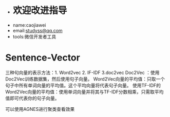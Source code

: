 * # 欢迎改进指导
* name:caojiawei
* email:studyss@qq.com
* tools:微信开发者工具
# Sentence-Vector
三种句向量的表示方法：1. Word2vec  2. IF-IDF  3.doc2vec
Doc2Vec ：使用Doc2Vec训练数据集，然后使用句子向量。
Word2Vec向量的平均值：只取一个句子中所有单词向量的平均值。这个平均向量将代表句子向量。
使用TF-IDF的Word2Vec向量的平均值：使用单词向量并将其与TF-IDF分数相乘，只需取平均值即可代表你的句子向量。

可以使用AGNES进行聚类查看效果

